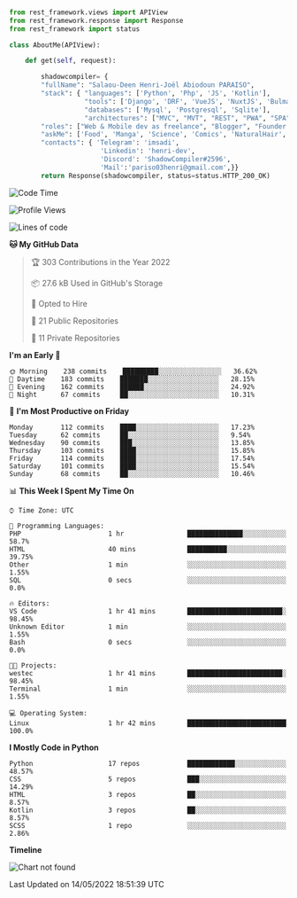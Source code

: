 ###
```python
from rest_framework.views import APIView
from rest_framework.response import Response
from rest_framework import status

class AboutMe(APIView):

    def get(self, request):

        shadowcompiler= {
        "fullName": "Salaou-Deen Henri-Joël Abiodoun PARAISO",
        "stack": { "languages": ['Python', 'Php', 'JS', 'Kotlin'],
                   "tools": ['Django', 'DRF', 'VueJS', 'NuxtJS', 'Bulma', 'Beufy'],
                   "databases": ['Mysql', 'Postgresql', 'Sqlite'],
                   "architectures": ["MVC", "MVT", "REST", "PWA", "SPA"]},        
        "roles": ["Web & Mobile dev as freelance", "Blogger", "Founder at @henrid3v", "Mentor"],
        "askMe": ['Food', 'Manga', 'Science', 'Comics', 'NaturalHair', 'Photography', 'Tech', 'Programming'],
        "contacts": { 'Telegram': 'imsadi',
                       'Linkedin': 'henri-dev',
                       'Discord': 'ShadowCompiler#2596',
                       'Mail':'pariso03henri@gmail.com',}}
        return Response(shadowcompiler, status=status.HTTP_200_OK)

```                    

<!--START_SECTION:waka-->
![Code Time](http://img.shields.io/badge/Code%20Time-0%20secs-blue)

![Profile Views](http://img.shields.io/badge/Profile%20Views-0-blue)

![Lines of code](https://img.shields.io/badge/From%20Hello%20World%20I%27ve%20Written-23%20Thousand%20lines%20of%20code-blue)

**🐱 My GitHub Data** 

> 🏆 303 Contributions in the Year 2022
 > 
> 📦 27.6 kB Used in GitHub's Storage 
 > 
> 💼 Opted to Hire
 > 
> 📜 21 Public Repositories 
 > 
> 🔑 11 Private Repositories  
 > 
**I'm an Early 🐤** 

```text
🌞 Morning    238 commits    █████████░░░░░░░░░░░░░░░░   36.62% 
🌆 Daytime    183 commits    ███████░░░░░░░░░░░░░░░░░░   28.15% 
🌃 Evening    162 commits    ██████░░░░░░░░░░░░░░░░░░░   24.92% 
🌙 Night      67 commits     ██░░░░░░░░░░░░░░░░░░░░░░░   10.31%

```
📅 **I'm Most Productive on Friday** 

```text
Monday       112 commits    ████░░░░░░░░░░░░░░░░░░░░░   17.23% 
Tuesday      62 commits     ██░░░░░░░░░░░░░░░░░░░░░░░   9.54% 
Wednesday    90 commits     ███░░░░░░░░░░░░░░░░░░░░░░   13.85% 
Thursday     103 commits    ████░░░░░░░░░░░░░░░░░░░░░   15.85% 
Friday       114 commits    ████░░░░░░░░░░░░░░░░░░░░░   17.54% 
Saturday     101 commits    ████░░░░░░░░░░░░░░░░░░░░░   15.54% 
Sunday       68 commits     ██░░░░░░░░░░░░░░░░░░░░░░░   10.46%

```


📊 **This Week I Spent My Time On** 

```text
⌚︎ Time Zone: UTC

💬 Programming Languages: 
PHP                      1 hr                ██████████████░░░░░░░░░░░   58.7% 
HTML                     40 mins             ██████████░░░░░░░░░░░░░░░   39.75% 
Other                    1 min               ░░░░░░░░░░░░░░░░░░░░░░░░░   1.55% 
SQL                      0 secs              ░░░░░░░░░░░░░░░░░░░░░░░░░   0.0%

🔥 Editors: 
VS Code                  1 hr 41 mins        ████████████████████████░   98.45% 
Unknown Editor           1 min               ░░░░░░░░░░░░░░░░░░░░░░░░░   1.55% 
Bash                     0 secs              ░░░░░░░░░░░░░░░░░░░░░░░░░   0.0%

🐱‍💻 Projects: 
westec                   1 hr 41 mins        ████████████████████████░   98.45% 
Terminal                 1 min               ░░░░░░░░░░░░░░░░░░░░░░░░░   1.55%

💻 Operating System: 
Linux                    1 hr 42 mins        █████████████████████████   100.0%

```

**I Mostly Code in Python** 

```text
Python                   17 repos            ████████████░░░░░░░░░░░░░   48.57% 
CSS                      5 repos             ███░░░░░░░░░░░░░░░░░░░░░░   14.29% 
HTML                     3 repos             ██░░░░░░░░░░░░░░░░░░░░░░░   8.57% 
Kotlin                   3 repos             ██░░░░░░░░░░░░░░░░░░░░░░░   8.57% 
SCSS                     1 repo              ░░░░░░░░░░░░░░░░░░░░░░░░░   2.86%

```


**Timeline**

![Chart not found](https://raw.githubusercontent.com/shadowcompiler/shadowcompiler/main/charts/bar_graph.png) 


 Last Updated on 14/05/2022 18:51:39 UTC
<!--END_SECTION:waka-->
